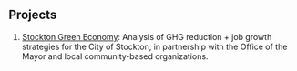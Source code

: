 ## Projects

1. [Stockton Green Economy](stockton-greeneconomy/introduction): Analysis of GHG reduction + job growth strategies for the City of Stockton, in partnership with the Office of the Mayor and local community-based organizations.
